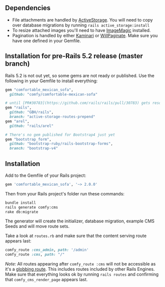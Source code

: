 ## Dependencies

* File attachments are handled by [ActiveStorage](https://github.com/rails/rails/tree/master/activestorage). You will need to copy over database migrations by running
  `rails active_storage:install`
* To resize attached images you'll need to have [ImageMagic](http://www.imagemagick.org/script/download.php) installed.
* Pagination is handled by either [Kaminari](https://github.com/kaminari/kaminari) or [WillPaginate](https://github.com/mislav/will_paginate). Make sure you have one
  defined in your Gemfile.

## Installation for pre-Rails 5.2 release (master branch)

Rails 5.2 is not out yet, so some gems are not ready or published. Use the following
in your Gemfile to install everything:

```ruby
gem "comfortable_mexican_sofa",
  github: "comfy/comfortable-mexican-sofa"

# until [PR#30783](https://github.com/rails/rails/pull/30783) gets resolved
gem "rails",
  github: "GBH/rails",
  branch: "active-storage-routes-prepend"
gem "arel",
  github: "rails/arel"

# There's no gem published for Bootstrap4 just yet
gem "bootstrap_form",
  github: "bootstrap-ruby/rails-bootstrap-forms",
  branch: "bootstrap-v4"
```

## Installation

Add to the Gemfile of your Rails project:

```ruby
gem 'comfortable_mexican_sofa', '~> 2.0.0'
```

Then from your Rails project's folder run these commands:

```bash
bundle install
rails generate comfy:cms
rake db:migrate
```

The generator will create the initializer, database migration, example CMS Seeds and will move route sets.

Take a look at `routes.rb` and make sure that the content serving route appears last:

```ruby
comfy_route :cms_admin, path: '/admin'
comfy_route :cms, path: "/"
```

*Note:* All routes appearing after `comfy_route :cms` will not be accessible as it's a
[globbing route](http://guides.rubyonrails.org/routing.html#route-globbing-and-wildcard-segments). This includes routes included
by other Rails Engines. Make sure that everything looks ok by running `rails routes`
and confirming that `comfy_cms_render_page` appears last.
